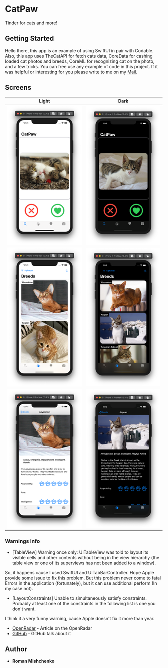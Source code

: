 # CatPaw

Tinder for cats and more!

## Getting Started

Hello there, this app is an example of using SwiftUI in pair with Codable. Also, this app uses TheCatAPI for fetch cats data, CoreData for cashing loaded cat photos and breeds, CoreML for recognizing cat on the photo, and a few tricks.
You can free use any example of code in this project. If it was helpful or interesting for you please write to me on my [Mail](mailto:romanmishchenko34@icloud.com).

## Screens

Light | Dark
------------ | -------------
![Light](/screenshots/light.png) | ![Dark](/screenshots/dark.png)
![Breeds](/screenshots/lightBreeds.png) | ![Breeds](/screenshots/darkBreeds.png)
![Info](/screenshots/lightInfo.png) | ![Info](/screenshots/darkInfo.png)

### Warnings Info

* [TableView] Warning once only: UITableView was told to layout its visible cells and other contents without being in the view hierarchy (the table view or one of its superviews has not been added to a window).

So, it happens cause I used SwiftUI and UITabBarController. Hope Apple provide some issue to fix this problem. But this problem never come to fatal Errors in the application (fortunately), but it can use additional perform (In my case not).

* [LayoutConstraints] Unable to simultaneously satisfy constraints. Probably at least one of the constraints in the following list is one you don't want.

I think it a very funny warning, cause Apple doesn't fix it more than year.
* [OpenRadar](http://openradar.appspot.com/49289931) - Article on the OpenRadar
* [GitHub](https://github.com/lionheart/openradar-mirror/issues/21120) - GitHub talk about it 

## Author

* **Roman Mishchenko**


